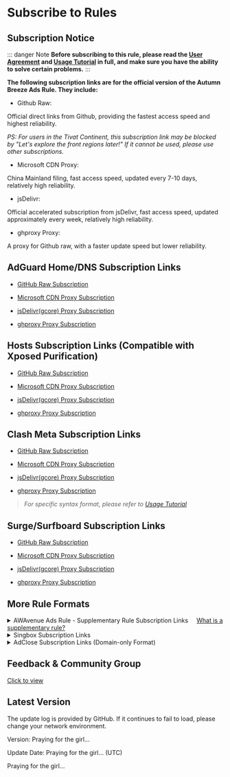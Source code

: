 # Subscribe to Rules

## Subscription Notice

::: danger Note
**Before subscribing to this rule, please read the [User Agreement](./Protocol.md) and [Usage Tutorial](./Knowledge) in full, and make sure you have the ability to solve certain problems.**
:::

**The following subscription links are for the official version of the Autumn Breeze Ads Rule. They include:**

- Github Raw:

Official direct links from Github, providing the fastest access speed and highest reliability.

*PS: For users in the Tivat Continent, this subscription link may be blocked by "Let's explore the front regions later!" If it cannot be used, please use other subscriptions.*

- Microsoft CDN Proxy:

China Mainland filing, fast access speed, updated every 7-10 days, relatively high reliability.

- jsDelivr:

Official accelerated subscription from jsDelivr, fast access speed, updated approximately every week, relatively high reliability.

- ghproxy Proxy:

A proxy for Github raw, with a faster update speed but lower reliability.

## AdGuard Home/DNS Subscription Links

- [GitHub Raw Subscription](https://raw.githubusercontent.com/TG-Twilight/AWAvenue-Ads-Rule/main/AWAvenue-Ads-Rule.txt)

- [Microsoft CDN Proxy Subscription](https://jsd.onmicrosoft.cn/gh/TG-Twilight/AWAvenue-Ads-Rule@main/AWAvenue-Ads-Rule.txt)

- [jsDelivr(gcore) Proxy Subscription](https://gcore.jsdelivr.net/gh/TG-Twilight/AWAvenue-Ads-Rule@main/AWAvenue-Ads-Rule.txt)

- [ghproxy Proxy Subscription](https://mirror.ghproxy.com/https://raw.githubusercontent.com/TG-Twilight/AWAvenue-Ads-Rule/main/AWAvenue-Ads-Rule.txt)

## Hosts Subscription Links (Compatible with Xposed Purification)

- [GitHub Raw Subscription](https://raw.githubusercontent.com/TG-Twilight/AWAvenue-Ads-Rule/main/Filters/AWAvenue-Ads-Rule-hosts.txt)

- [Microsoft CDN Proxy Subscription](https://jsd.onmicrosoft.cn/gh/TG-Twilight/AWAvenue-Ads-Rule@main/Filters/AWAvenue-Ads-Rule-hosts.txt)

- [jsDelivr(gcore) Proxy Subscription](https://gcore.jsdelivr.net/gh/TG-Twilight/AWAvenue-Ads-Rule@main/Filters/AWAvenue-Ads-Rule-hosts.txt)

- [ghproxy Proxy Subscription](https://mirror.ghproxy.com/https://raw.githubusercontent.com/TG-Twilight/AWAvenue-Ads-Rule/main/Filters/AWAvenue-Ads-Rule-hosts.txt)

## Clash Meta Subscription Links

- [GitHub Raw Subscription](https://raw.githubusercontent.com/TG-Twilight/AWAvenue-Ads-Rule/main/Filters/AWAvenue-Ads-Rule-Clash.yaml)

- [Microsoft CDN Proxy Subscription](https://jsd.onmicrosoft.cn/gh/TG-Twilight/AWAvenue-Ads-Rule@main/Filters/AWAvenue-Ads-Rule-Clash.yaml)

- [jsDelivr(gcore) Proxy Subscription](https://gcore.jsdelivr.net/gh/TG-Twilight/AWAvenue-Ads-Rule@main/Filters/AWAvenue-Ads-Rule-Clash.yaml)

- [ghproxy Proxy Subscription](https://mirror.ghproxy.com/https://raw.githubusercontent.com/TG-Twilight/AWAvenue-Ads-Rule/main/Filters/AWAvenue-Ads-Rule-Clash.yaml)

> *For specific syntax format, please refer to [Usage Tutorial](./Knowledge#蓝猫)*

## Surge/Surfboard Subscription Links

- [GitHub Raw Subscription](https://raw.githubusercontent.com/TG-Twilight/AWAvenue-Ads-Rule/main/Filters/AWAvenue-Ads-Rule-Surge.txt)

- [Microsoft CDN Proxy Subscription](https://jsd.onmicrosoft.cn/gh/TG-Twilight/AWAvenue-Ads-Rule@main/Filters/AWAvenue-Ads-Rule-Surge.txt)

- [jsDelivr(gcore) Proxy Subscription](https://gcore.jsdelivr.net/gh/TG-Twilight/AWAvenue-Ads-Rule@main/Filters/AWAvenue-Ads-Rule-Surge.txt)

- [ghproxy Proxy Subscription](https://mirror.ghproxy.com/https://raw.githubusercontent.com/TG-Twilight/AWAvenue-Ads-Rule/main/Filters/AWAvenue-Ads-Rule-Surge.txt)

## More Rule Formats
<details>
  <summary>AWAvenue Ads Rule - Supplementary Rule Subscription Links&nbsp;&nbsp;&nbsp;&nbsp;&nbsp;<a href="https://github.com/TG-Twilight/AWAvenue-Ads-Rule/blob/main/assets/README_Update.md#:~:text=%E6%96%B0%E5%A2%9E%EF%BC%9A%E2%80%9CAWAvenue%2DAds%2DRule%2DReplenish%E2%80%9D%EF%BC%8C%E7%A7%8B%E9%A3%8E%E5%B9%BF%E5%91%8A%E8%A7%84%E5%88%99%E7%9A%84%E8%A1%A5%E5%85%85%E8%A7%84%E5%88%99%EF%BC%8C%E6%AD%A4%E8%A7%84%E5%88%99%E5%8C%85%E5%90%AB%E4%BA%86%E4%B8%80%E4%BA%9B%E8%BE%83%E4%B8%BA%E6%BF%80%E8%BF%9B%E7%9A%84%E8%A2%AB%E6%8B%A6%E6%88%AA%E5%9F%9F%E5%90%8D%EF%BC%88%E6%BF%80%E8%BF%9B%E7%A8%8B%E5%BA%A6%E8%BF%9C%E8%BF%9C%E4%B8%8D%E5%A6%82%E2%80%9CAWAvenue%2DAds%2DRule%2DStrict%E6%BF%80%E8%BF%9B%E7%89%88%E2%80%9D%EF%BC%89%EF%BC%8C%E4%B8%94%E6%AF%8F%E4%B8%AA%E9%83%BD%E9%85%8D%E6%9C%89%E7%9B%B8%E5%85%B3%E7%9A%84%E8%AF%B4%E6%98%8E%E3%80%82%E8%BF%99%E4%BA%9B%E5%9F%9F%E5%90%8D%E9%80%9A%E5%B8%B8%E6%9D%A5%E8%AE%B2%E4%B8%8D%E4%BC%9A%E5%A4%AA%E5%BD%B1%E5%93%8D%E4%BD%A0%E7%BD%91%E7%BB%9C%E7%9A%84%E6%AD%A3%E5%B8%B8%E4%BD%BF%E7%94%A8%EF%BC%8C%E4%BD%86%E8%BF%98%E6%98%AF%E4%B8%BA%E6%9C%89%E9%9C%80%E8%A6%81%E7%9A%84%E4%BA%BA%E6%8F%90%E4%BE%9B%E4%BA%86%E4%B8%80%E4%B8%AA%E9%80%89%E6%8B%A9%EF%BC%8C%E4%BD%A0%E5%8F%AF%E4%BB%A5%E8%87%AA%E7%94%B1%E9%80%89%E6%8B%A9%E6%98%AF%E5%90%A6%E8%AE%A2%E9%98%85%E3%80%82">What is a supplementary rule?</a></summary>

- [GitHub Raw Subscription](https://raw.githubusercontent.com/TG-Twilight/AWAvenue-Ads-Rule/main/Filters/AWAvenue-Ads-Rule-Replenish.txt)

- [Microsoft CDN Proxy Subscription](https://jsd.onmicrosoft.cn/gh/TG-Twilight/AWAvenue-Ads-Rule@main/Filters/AWAvenue-Ads-Rule-Replenish.txt)

- [jsDelivr(gcore) Proxy Subscription](https://gcore.jsdelivr.net/gh/TG-Twilight/AWAvenue-Ads-Rule@main/Filters/AWAvenue-Ads-Rule-Replenish.txt)

- [ghproxy Proxy Subscription](https://mirror.ghproxy.com/https://raw.githubusercontent.com/TG-Twilight/AWAvenue-Ads-Rule/main/Filters/AWAvenue-Ads-Rule-Replenish.txt)

  *Tips: "AWAvenue Ads Rule - Supplementary Rule" provides subscription links only for "AdGuard Home/DNS." For other formats, please convert them yourself.*
</details>

<details>
  <summary>Singbox Subscription Links</summary>

- [GitHub Raw Subscription](https://raw.githubusercontent.com/TG-Twilight/AWAvenue-Ads-Rule/main/Filters/AWAvenue-Ads-Rule-Singbox.json)

- [Microsoft CDN Proxy Subscription](https://jsd.onmicrosoft.cn/gh/TG-Twilight/AWAvenue-Ads-Rule@main/Filters/AWAvenue-Ads-Rule-Singbox.json)

- [jsDelivr(gcore) Proxy Subscription](https://gcore.jsdelivr.net/gh/TG-Twilight/AWAvenue-Ads-Rule@main/Filters/AWAvenue-Ads-Rule-Singbox.json)

- [ghproxy Proxy Subscription](https://mirror.ghproxy.com/https://raw.githubusercontent.com/TG-Twilight/AWAvenue-Ads-Rule/main/Filters/AWAvenue-Ads-Rule-Singbox.json)

- [GitHub Raw Subscription (REGEX)](https://raw.githubusercontent.com/TG-Twilight/AWAvenue-Ads-Rule/main/Filters/AWAvenue-Ads-Rule-Singbox-regex.json)

- [Microsoft CDN Proxy Subscription (REGEX)](https://jsd.onmicrosoft.cn/gh/TG-Twilight/AWAvenue-Ads-Rule@main/Filters/AWAvenue-Ads-Rule-Singbox-regex.json)

- [jsDelivr(gcore) Proxy Subscription (REGEX)](https://gcore.jsdelivr.net/gh/TG-Twilight/AWAvenue-Ads-Rule@main/Filters/AWAvenue-Ads-Rule-Singbox-regex.json)

- [ghproxy Proxy Subscription (REGEX)](https://mirror.ghproxy.com/https://raw.githubusercontent.com/TG-Twilight/AWAvenue-Ads-Rule/main/Filters/AWAvenue-Ads-Rule-Singbox-regex.json)

</details>

<details>
  <summary>AdClose Subscription Links (Domain-only Format)</summary>

- [GitHub Raw Subscription](https://raw.githubusercontent.com/TG-Twilight/AWAvenue-Ads-Rule/main/Filters/AWAvenue-Ads-Rule-AdClose.txt)

- [Microsoft CDN Proxy Subscription](https://jsd.onmicrosoft.cn/gh/TG-Twilight/AWAvenue-Ads-Rule@main/Filters/AWAvenue-Ads-Rule-AdClose.txt)

- [jsDelivr(gcore) Proxy Subscription](https://gcore.jsdelivr.net/gh/TG-Twilight/AWAvenue-Ads-Rule@main/Filters/AWAvenue-Ads-Rule-AdClose.txt)

- [ghproxy Proxy Subscription](https://mirror.ghproxy.com/https://raw.githubusercontent.com/TG-Twilight/AWAvenue-Ads-Rule/main/Filters/AWAvenue-Ads-Rule-AdClose.txt)

</details>

## Feedback & Community Group

[Click to view](/Support.html)

## Latest Version

<span id="hidden">The update log is provided by GitHub. If it continues to fail to load, please change your network environment.</span>

Version: <span id="version">Praying for the girl...</span>

Update Date: <span id="date">Praying for the girl...</span> (UTC)

<p id="info">Praying for the girl...</p>

<script setup>
import FetchInfo from '/.vitepress/components/FetchInfo.vue'
</script>
<FetchInfo/>